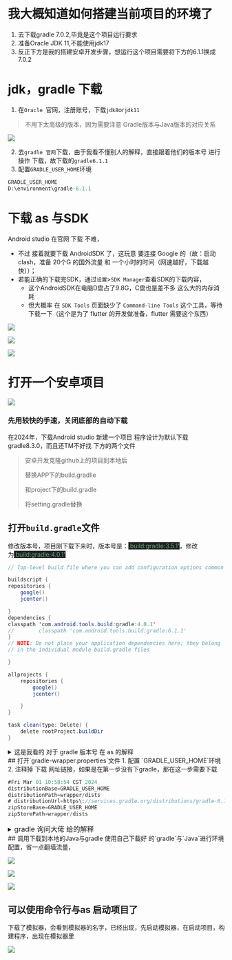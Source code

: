 # 我大概知道如何搭建当前项目的环境了
1. 去下载gradle 7.0.2,毕竟是这个项目运行要求
2. 准备Oracle JDK 11,不能使用jdk17
3. 反正下方是我的搭建安卓开发步骤，想运行这个项目需要将下方的6.1.1换成7.0.2

# jdk，gradle 下载
1. 在`Oracle `官网，注册账号，下载`jdk8`or`jdk11`

> 不用下太高级的版本，因为需要注意  Gradle版本与Java版本的对应关系
>

![](https://cdn.nlark.com/yuque/0/2024/png/35479677/1709268847963-36252499-e52d-4328-92cf-7639e71296de.png)

2. 去`gradle 官网`下载，由于我看不懂别人的解释，直接跟着他们的版本号 进行操作 下载，故下载的`gradle6.1.1`
3. 配置`GRADLE_USER_HOME`环境

```java
GRADLE_USER_HOME
D:\environment\gradle-6.1.1
```

# 下载 as 与SDK
Android studio 在官网 下载 不难，

+ 不过 接着就要下载 AndroidSDK 了，这玩意 要连接 Google 的（故：启动clash，准备 20个G 的国外流量 和 一个小时的时间（网速越好，下载越快））；
+ 若能正确的下载完SDK，通过`设置`>`SDK Manager`查看SDK的下载内容，
    - 这个AndroidSDK在电脑D盘占了9.8G，C盘也是差不多 这么大的内存消耗
    - 但大概率 在 `SDK Tools` 页面缺少了 `Command-line Tools` 这个工具，等待下载一下（这个是为了 flutter 的开发做准备，flutter 需要这个东西）

![](https://cdn.nlark.com/yuque/0/2024/png/35479677/1709303842955-9cb548a9-e9ae-425b-877b-03f1224310f5.png)

![](https://cdn.nlark.com/yuque/0/2024/png/35479677/1709269701296-405fd25a-e59b-4806-803c-8451f6b13051.png)

![](https://cdn.nlark.com/yuque/0/2024/png/35479677/1709269726167-e722a2c7-5c85-4ef9-9f82-3d6724c2b29b.png)

# 打开一个安卓项目
![](https://cdn.nlark.com/yuque/0/2024/png/35479677/1709270196028-9ace049d-e160-4540-8321-ffde4ed97b6d.png)

### 先用较快的手速，关闭底部的自动下载
在2024年，下载Android studio 新建一个项目  程序设计为默认下载 gradle8.3.0，而且还TM不好找 下方的两个文件



> 安卓开发克隆github上的项目到本地后
>
> 替换APP下的build.gradlle
>
> 和project下的build.gradle
>
> 将setting.gradle替换
>



## 打开`build.gradle`文件
修改版本号，项目刚下载下来时，版本号是：<font style="color:#6aab73;background-color:#1e1f22;">.build:gradle:3.5.1'</font>，修改为<font style="color:#6aab73;background-color:#1e1f22;">.build:gradle:4.0.1'</font>

```java
// Top-level build file where you can add configuration options common to all sub-projects/modules.

buildscript {
repositories {
    google()
    jcenter()

}
dependencies {
classpath 'com.android.tools.build:gradle:4.0.1'
//        classpath 'com.android.tools.build:gradle:6.1.1'
}
// NOTE: Do not place your application dependencies here; they belong
// in the individual module build.gradle files

}

allprojects {
    repositories {
        google()
        jcenter()

    }
}

task clean(type: Delete) {
    delete rootProject.buildDir
}
```

<details class="lake-collapse"><summary id="ufb8eea8f"><span class="ne-text">这是我看的 对于 gradle 版本号 在 as 的解释</span></summary><p id="ud70725a0" class="ne-p"><span class="ne-text">在后续的操作中，我会解释我对这个的设置（偏转的解释）</span></p><p id="uafe97ee3" class="ne-p"><img src="https://cdn.nlark.com/yuque/0/2024/png/35479677/1709269393691-4662630c-53f4-4595-b472-8e1ee11583b2.png" width="543.2" id="ud14e1005" class="ne-image"></p><div id="Rg9d1" class="ne-bookmark"><a href="https://stackoverflow.com/questions/56016265/could-not-find-com-android-tools-buildgradle5-1-1" target="_blank">https://stackoverflow.com/questions/56016265/could-not-find-com-android-tools-buildgradle5-1-1</a></div></details>
## 打开`gradle-wrapper.properties`文件
1. 配置 `GRADLE_USER_HOME`环境
2. 注释掉 下载 网址链接，如果是在第一步没有下gradle，那在这一步需要下载

```java
#Fri Mar 01 10:58:54 CST 2024
distributionBase=GRADLE_USER_HOME
distributionPath=wrapper/dists
# distributionUrl=https\://services.gradle.org/distributions/gradle-6.1.1-bin.zip
zipStoreBase=GRADLE_USER_HOME
zipStorePath=wrapper/dists
```

<details class="lake-collapse"><summary id="u26309e2e"><span class="ne-text" style="font-size: 16px">gradle 询问大佬 给的解释</span></summary><p id="u90c426ae" class="ne-p"><img src="https://cdn.nlark.com/yuque/0/2024/webp/35479677/1709302859513-f6fe855e-9855-40f9-a09a-54207a66a4e2.webp" width="2250" id="u488ea4e8" class="ne-image"></p><p id="u2a9ff2d9" class="ne-p"><span class="ne-text">指定</span><code class="ne-code"><span class="ne-text">gradle wrapper</span></code><span class="ne-text">的版本号（的下载版本）</span></p><p id="ua497b6b1" class="ne-p"><br></p><p id="uc9269583" class="ne-p"><span class="ne-text">指定</span><code class="ne-code"><span class="ne-text">gradle插件</span></code><span class="ne-text">的版本号。如果你使用外置的gradle，只需要更新外置gradle的版本号就可以了</span></p><p id="u7b3d9a58" class="ne-p"><img src="https://cdn.nlark.com/yuque/0/2024/webp/35479677/1709302896058-9a9534c6-d603-4d17-9a0f-c3ab81c71c37.webp" width="2172" id="ud571c399" class="ne-image"></p></details>
## 调用下载到本地的Java与gradle
使用自己下载好 的`gradle`与`Java`进行环境配置，省一点翻墙流量，

![](https://cdn.nlark.com/yuque/0/2024/png/35479677/1709271368825-64c28e76-321a-458d-96ba-3de9d40a29c2.png)

![](https://cdn.nlark.com/yuque/0/2024/png/35479677/1709271736684-2cd27bd9-73e4-4caf-bd22-8ba672c3c563.png)

![](https://cdn.nlark.com/yuque/0/2024/png/35479677/1709272039413-7cf4dbef-f09f-49e2-a117-37d9a22fe53f.png)

## 可以使用命令行与as 启动项目了
下载了模拟器，会看到模拟器的名字，已经出现，先启动模拟器，在启动项目，构建程序，出现在模拟器里

![](https://cdn.nlark.com/yuque/0/2024/png/35479677/1709272149383-8a53b600-f17c-490e-8a83-d6801b99ce83.png)
